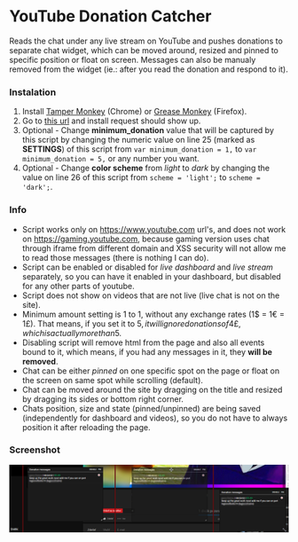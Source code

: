 # YouTube Donation Catcher
Reads the chat under any live stream on YouTube and pushes donations to separate chat widget, which can be moved around, resized and pinned to specific position or float on screen. Messages can also be manualy removed from the widget (ie.: after you read the donation and respond to it).


### Instalation

1. Install [Tamper Monkey](https://chrome.google.com/webstore/detail/tampermonkey/dhdgffkkebhmkfjojejmpbldmpobfkfo) (Chrome) or [Grease Monkey](https://addons.mozilla.org/firefox/addon/greasemonkey/) (Firefox).
2. Go to [this url](https://raw.githubusercontent.com/MiChAeLoKGB/YouTubeDonationCatcher/master/catcher.user.js) and install request should show up.
3. Optional - Change **minimum_donation** value that will be captured by this script by changing the numeric value on line 25 (marked as **SETTINGS**) of this script from `var minimum_donation = 1,` to `var minimum_donation = 5,` or any number you want.
4. Optional - Change **color scheme** from _light_ to _dark_ by changing the value on line 26 of this script from `scheme = 'light';` to `scheme = 'dark';`.


### Info

- Script works only on https://www.youtube.com url's, and does not work on https://gaming.youtube.com, because gaming version uses chat through iframe from different domain and XSS security will not allow me to read those messages (there is nothing I can do).
- Script can be enabled or disabled for *live dashboard* and *live stream* separately, so you can have it enabled in your dashboard, but disabled for any other parts of youtube.
- Script does not show on videos that are not live (live chat is not on the site).
- Minimum amount setting is 1 to 1, without any exchange rates (1$ = 1€ = 1£). That means, if you set it to 5$, it will ignore donations of 4£, which is actually more than 5$.
- Disabling script will remove html from the page and also all events bound to it, which means, if you had any messages in it, they **will be removed**.
- Chat can be either *pinned* on one specific spot on the page or float on the screen on same spot while scrolling (default).
- Chat can be moved around the site by dragging on the title and resized by dragging its sides or bottom right corner.
- Chats position, size and state (pinned/unpinned) are being saved (independently for dashboard and videos), so you do not have to always position it after reloading the page.


### Screenshot

![Screenshot](https://raw.githubusercontent.com/MiChAeLoKGB/YouTubeDonationCatcher/master/yt_donation_catcher.jpg "Screenshot")
